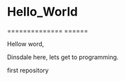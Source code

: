 # Hello_World
==============
        ======

Hellow word, 

  Dinsdale here, lets get to programming.
  
first repository
